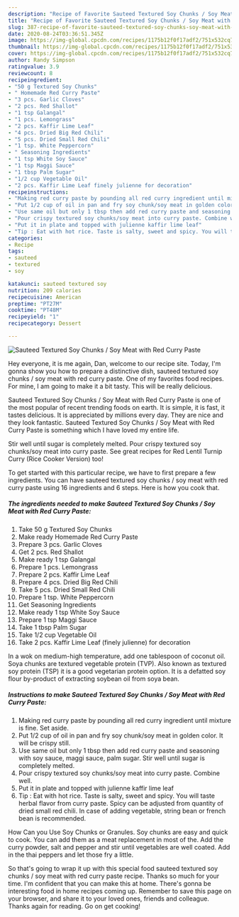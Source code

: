 ```yaml
---
description: "Recipe of Favorite Sauteed Textured Soy Chunks / Soy Meat with Red Curry Paste"
title: "Recipe of Favorite Sauteed Textured Soy Chunks / Soy Meat with Red Curry Paste"
slug: 387-recipe-of-favorite-sauteed-textured-soy-chunks-soy-meat-with-red-curry-paste
date: 2020-08-24T03:36:51.345Z
image: https://img-global.cpcdn.com/recipes/1175b12f0f17adf2/751x532cq70/sauteed-textured-soy-chunks-soy-meat-with-red-curry-paste-recipe-main-photo.jpg
thumbnail: https://img-global.cpcdn.com/recipes/1175b12f0f17adf2/751x532cq70/sauteed-textured-soy-chunks-soy-meat-with-red-curry-paste-recipe-main-photo.jpg
cover: https://img-global.cpcdn.com/recipes/1175b12f0f17adf2/751x532cq70/sauteed-textured-soy-chunks-soy-meat-with-red-curry-paste-recipe-main-photo.jpg
author: Randy Simpson
ratingvalue: 3.9
reviewcount: 8
recipeingredient:
- "50 g Textured Soy Chunks"
- " Homemade Red Curry Paste"
- "3 pcs. Garlic Cloves"
- "2 pcs. Red Shallot"
- "1 tsp Galangal"
- "1 pcs. Lemongrass"
- "2 pcs. Kaffir Lime Leaf"
- "4 pcs. Dried Big Red Chili"
- "5 pcs. Dried Small Red Chili"
- "1 tsp. White Peppercorn"
- " Seasoning Ingredients"
- "1 tsp White Soy Sauce"
- "1 tsp Maggi Sauce"
- "1 tbsp Palm Sugar"
- "1/2 cup Vegetable Oil"
- "2 pcs. Kaffir Lime Leaf finely julienne for decoration"
recipeinstructions:
- "Making red curry paste by pounding all red curry ingredient until mixture is fine. Set aside."
- "Put 1/2 cup of oil in pan and fry soy chunk/soy meat in golden color. It will be crispy still."
- "Use same oil but only 1 tbsp then add red curry paste and seasoning with soy sauce, maggi sauce, palm sugar. Stir well until sugar is completely melted."
- "Pour crispy textured soy chunks/soy meat into curry paste. Combine well."
- "Put it in plate and topped with julienne kaffir lime leaf"
- "Tip : Eat with hot rice. Taste is salty, sweet and spicy. You will taste herbal flavor from curry paste. Spicy can be adjusted from quantity of dried small red chili. In case of adding vegetable, string bean or french bean is recommended."
categories:
- Recipe
tags:
- sauteed
- textured
- soy

katakunci: sauteed textured soy 
nutrition: 209 calories
recipecuisine: American
preptime: "PT27M"
cooktime: "PT48M"
recipeyield: "1"
recipecategory: Dessert

---
```



![Sauteed Textured Soy Chunks / Soy Meat with Red Curry Paste](https://img-global.cpcdn.com/recipes/1175b12f0f17adf2/751x532cq70/sauteed-textured-soy-chunks-soy-meat-with-red-curry-paste-recipe-main-photo.jpg)

Hey everyone, it is me again, Dan, welcome to our recipe site. Today, I'm gonna show you how to prepare a distinctive dish, sauteed textured soy chunks / soy meat with red curry paste. One of my favorites food recipes. For mine, I am going to make it a bit tasty. This will be really delicious.

Sauteed Textured Soy Chunks / Soy Meat with Red Curry Paste is one of the most popular of recent trending foods on earth. It is simple, it is fast, it tastes delicious. It is appreciated by millions every day. They are nice and they look fantastic. Sauteed Textured Soy Chunks / Soy Meat with Red Curry Paste is something which I have loved my entire life.

Stir well until sugar is completely melted. Pour crispy textured soy chunks/soy meat into curry paste. See great recipes for Red Lentil Turnip Curry (Rice Cooker Version) too!


To get started with this particular recipe, we have to first prepare a few ingredients. You can have sauteed textured soy chunks / soy meat with red curry paste using 16 ingredients and 6 steps. Here is how you cook that.

<!--inarticleads1-->

##### The ingredients needed to make Sauteed Textured Soy Chunks / Soy Meat with Red Curry Paste:

1. Take 50 g Textured Soy Chunks
1. Make ready  Homemade Red Curry Paste
1. Prepare 3 pcs. Garlic Cloves
1. Get 2 pcs. Red Shallot
1. Make ready 1 tsp Galangal
1. Prepare 1 pcs. Lemongrass
1. Prepare 2 pcs. Kaffir Lime Leaf
1. Prepare 4 pcs. Dried Big Red Chili
1. Take 5 pcs. Dried Small Red Chili
1. Prepare 1 tsp. White Peppercorn
1. Get  Seasoning Ingredients
1. Make ready 1 tsp White Soy Sauce
1. Prepare 1 tsp Maggi Sauce
1. Take 1 tbsp Palm Sugar
1. Take 1/2 cup Vegetable Oil
1. Take 2 pcs. Kaffir Lime Leaf (finely julienne) for decoration


In a wok on medium-high temperature, add one tablespoon of coconut oil. Soya chunks are textured vegetable protein (TVP). Also known as textured soy protein (TSP) it is a good vegetarian protein option. It is a defatted soy flour by-product of extracting soybean oil from soya bean. 

<!--inarticleads2-->

##### Instructions to make Sauteed Textured Soy Chunks / Soy Meat with Red Curry Paste:

1. Making red curry paste by pounding all red curry ingredient until mixture is fine. Set aside.
1. Put 1/2 cup of oil in pan and fry soy chunk/soy meat in golden color. It will be crispy still.
1. Use same oil but only 1 tbsp then add red curry paste and seasoning with soy sauce, maggi sauce, palm sugar. Stir well until sugar is completely melted.
1. Pour crispy textured soy chunks/soy meat into curry paste. Combine well.
1. Put it in plate and topped with julienne kaffir lime leaf
1. Tip : Eat with hot rice. Taste is salty, sweet and spicy. You will taste herbal flavor from curry paste. Spicy can be adjusted from quantity of dried small red chili. In case of adding vegetable, string bean or french bean is recommended.


How Can you Use Soy Chunks or Granules. Soy chunks are easy and quick to cook. You can add them as a meat replacement in most of the. Add the curry powder, salt and pepper and stir until vegetables are well coated. Add in the thai peppers and let those fry a little. 

So that's going to wrap it up with this special food sauteed textured soy chunks / soy meat with red curry paste recipe. Thanks so much for your time. I'm confident that you can make this at home. There's gonna be interesting food in home recipes coming up. Remember to save this page on your browser, and share it to your loved ones, friends and colleague. Thanks again for reading. Go on get cooking!
